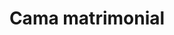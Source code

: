 ---
layout: ../../../layouts/ProductLayout.astro
title: 'Cama matrimonial'
pubDate: 2022-07-01
description: 'Fabricación de cama matrimonial.'
slug: '/products/camas/matrimonial-11'

image:
    url: '/images/webp/camas/matrimonial-11.webp'
    alt: 'The Astro logo on a dark background with a pink glow.'
    metaurl: '/images/jpeg/camas/matrimonial-11.jpeg'
tags: ["astro", "blogging", "learning in public"]
---